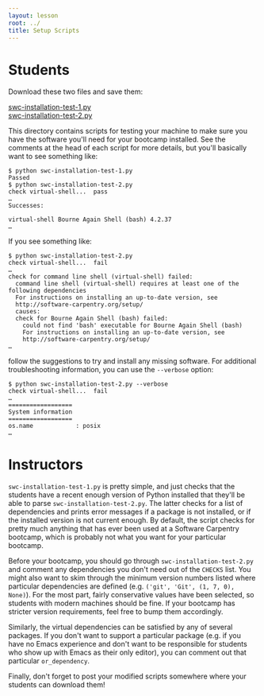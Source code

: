 ```yaml
---
layout: lesson
root: ../
title: Setup Scripts
---
```


Students
========

Download these two files and save them:

[swc-installation-test-1.py](swc-installation-test-1.py)  
[swc-installation-test-2.py](swc-installation-test-2.py)



This directory contains scripts for testing your machine to make sure
you have the software you'll need for your bootcamp installed.  See
the comments at the head of each script for more details, but you'll
basically want to see something like:

    $ python swc-installation-test-1.py
    Passed
    $ python swc-installation-test-2.py
    check virtual-shell...  pass
    …
    Successes:

    virtual-shell Bourne Again Shell (bash) 4.2.37
    …

If you see something like:

    $ python swc-installation-test-2.py
    check virtual-shell...  fail
    …
    check for command line shell (virtual-shell) failed:
      command line shell (virtual-shell) requires at least one of the following dependencies
      For instructions on installing an up-to-date version, see
      http://software-carpentry.org/setup/
      causes:
      check for Bourne Again Shell (bash) failed:
        could not find 'bash' executable for Bourne Again Shell (bash)
        For instructions on installing an up-to-date version, see
        http://software-carpentry.org/setup/
    …

follow the suggestions to try and install any missing software.  For
additional troubleshooting information, you can use the `--verbose`
option:

    $ python swc-installation-test-2.py --verbose
    check virtual-shell...  fail
    …
    ==================
    System information
    ==================
    os.name            : posix
    …

Instructors
===========

`swc-installation-test-1.py` is pretty simple, and just checks that
the students have a recent enough version of Python installed that
they'll be able to parse `swc-installation-test-2.py`.  The latter
checks for a list of dependencies and prints error messages if a
package is not installed, or if the installed version is not current
enough.  By default, the script checks for pretty much anything that
has ever been used at a Software Carpentry bootcamp, which is
probably not what you want for your particular bootcamp.

Before your bootcamp, you should go through
`swc-installation-test-2.py` and comment any dependencies you don't
need out of the `CHECKS` list.  You might also want to skim through
the minimum version numbers listed where particular dependencies are
defined (e.g. `('git', 'Git', (1, 7, 0), None)`).  For the most part,
fairly conservative values have been selected, so students with modern
machines should be fine.  If your bootcamp has stricter version
requirements, feel free to bump them accordingly.

Similarly, the virtual dependencies can be satisfied by any of several
packages.  If you don't want to support a particular package (e.g. if
you have no Emacs experience and don't want to be responsible for
students who show up with Emacs as their only editor), you can comment
out that particular `or_dependency`.

Finally, don't forget to post your modified scripts somewhere where
your students can download them!
